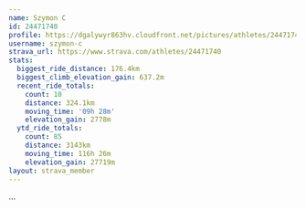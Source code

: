 ```yaml
---
name: Szymon C
id: 24471740
profile: https://dgalywyr863hv.cloudfront.net/pictures/athletes/24471740/7213253/2/large.jpg
username: szymon-c
strava_url: https://www.strava.com/athletes/24471740
stats:
  biggest_ride_distance: 176.4km
  biggest_climb_elevation_gain: 637.2m
  recent_ride_totals:
    count: 10
    distance: 324.1km
    moving_time: '09h 28m'
    elevation_gain: 2778m
  ytd_ride_totals:
    count: 85
    distance: 3143km
    moving_time: 116h 26m
    elevation_gain: 27719m
layout: strava_member
--- 
```

...
